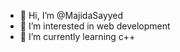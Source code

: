- 👋 Hi, I’m @MajidaSayyed
- 👀 I’m interested in web development 
- 🌱 I’m currently learning c++

<!---
MajidaSayyed/MajidaSayyed is a ✨ special ✨ repository because its `README.md` (this file) appears on your GitHub profile.
You can click the Preview link to take a look at your changes.
--->
